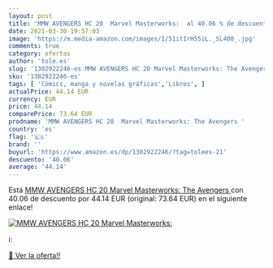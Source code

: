 ```yaml
---
layout: post
title: 'MMW AVENGERS HC 20  Marvel Masterworks:  al 40.06 % de descuento'
date: 2021-03-30 19:57:03
image: 'https://m.media-amazon.com/images/I/51itIrH55iL._SL400_.jpg'
comments: true
category: ofertas
author: 'tole.es'
slug: '1302922246-es MMW AVENGERS HC 20 Marvel Masterworks: The Avengers'
sku: '1302922246-es'
tags: [ 'Cómics, manga y novelas gráficas','Libros', ]
actualPrice: 44.14 EUR
currency: EUR
price: 44.14
comparePrice: 73.64 EUR
prodname: 'MMW AVENGERS HC 20  Marvel Masterworks: The Avengers '
country: 'es'
flag: '🇪🇸'
brand: ''
buyurl: 'https://www.amazon.es/dp/1302922246/?tag=tolees-21'
descuento: '40.06'
average: '44.14'
---
```


Está [MMW AVENGERS HC 20  Marvel Masterworks: The Avengers ](https://www.amazon.es/dp/1302922246/?tag=tolees-21) con 40.06 de descuento por 44.14 EUR (original: 73.64 EUR) en el siguiente enlace!

[![MMW AVENGERS HC 20  Marvel Masterworks: ](https://m.media-amazon.com/images/I/51itIrH55iL._SL400_.jpg)](https://www.amazon.es/dp/1302922246/?tag=tolees-21)

ℹ️:


[🛒 Ver la oferta!!](https://www.amazon.es/dp/1302922246/?tag=tolees-21)
